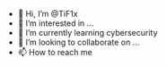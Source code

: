 - 👋 Hi, I’m @TiF1x
- 👀 I’m interested in ...
- 🌱 I’m currently learning cybersecurity
- 💞️ I’m looking to collaborate on ...
- 📫 How to reach me 

<!---
TiF1x/TiF1x is a ✨ special ✨ repository because its `README.md` (this file) appears on your GitHub profile.
You can click the Preview link to take a look at your changes.
--->
